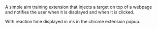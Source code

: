 A simple aim training extension that injects a target on top of a webpage and notifies the user when it is displayed and when it is clicked.

With reaction time displayed in ms in the chrome extension popup.
